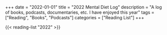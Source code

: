 +++
date = "2022-01-01"
title = "2022 Mental Diet Log"
description = "A log of books, podcasts, documentaries, etc. I have enjoyed this year"
tags = ["Reading", "Books", "Podcasts"]
categories = ["Reading List"]
+++

{{< reading-list "2022" >}}
